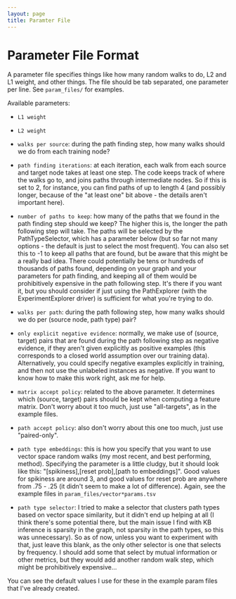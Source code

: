 ```yaml
---
layout: page
title: Paramter File
---
```

# Parameter File Format

A parameter file specifies things like how many random walks to do, L2 and L1 weight, and other
things.  The file should be tab separated, one parameter per line.  See `param_files/` for
examples.

Available parameters:

* `L1 weight`

* `L2 weight`

* `walks per source`: during the path finding step, how many walks should we do from each training
  node?

* `path finding iterations`: at each iteration, each walk from each source and target node takes at
  least one step.  The code keeps track of where the walks go to, and joins paths through
  intermediate nodes.  So if this is set to 2, for instance, you can find paths of up to length 4
  (and possibly longer, because of the "at least one" bit above - the details aren't important
  here).

* `number of paths to keep`: how many of the paths that we found in the path finding step should we
  keep?  The higher this is, the longer the path following step will take.  The paths will be
  selected by the PathTypeSelector, which has a parameter below (but so far not many options - the
  default is just to select the most frequent).  You can also set this to -1 to keep all paths
  that are found, but be aware that this might be a really bad idea.  There could potentially be
  tens or hundreds of thousands of paths found, depending on your graph and your parameters for
  path finding, and keeping all of them would be prohibitively expensive in the path following
  step.  It's there if you want it, but you should consider if just using the PathExplorer (with
  the ExperimentExplorer driver) is sufficient for what you're trying to do.

* `walks per path`: during the path following step, how many walks should we do per (source node,
  path type) pair?

* `only explicit negative evidence`: normally, we make use of (source, target) pairs that are found
  during the path following step as negative evidence, if they aren't given explicitly as positive
  examples (this corresponds to a closed world assumption over our training data).  Alternatively,
  you could specify negative examples explicitly in training, and then not use the unlabeled
  instances as negative.  If you want to know how to make this work right, ask me for help.

* `matrix accept policy`: related to the above parameter.  It determines which (source, target)
  pairs should be kept when computing a feature matrix.  Don't worry about it too much, just use
  "all-targets", as in the example files.

* `path accept policy`: also don't worry about this one too much, just use "paired-only".

* `path type embeddings`: this is how you specify that you want to use vector space random walks
  (my most recent, and best performing, method).  Specifying the parameter is a little cludgy, but
  it should look like this: "[spikiness],[reset prob],[path to embeddings]".  Good values for
  spikiness are around 3, and good values for reset prob are anywhere from .75 - .25 (it didn't
  seem to make a lot of difference).  Again, see the example files in
  `param_files/vector*params.tsv`

* `path type selector`: I tried to make a selector that clusters path types based on vector space
  similarity, but it didn't end up helping at all (I think there's some potential there, but the
  main issue I find with KB inference is sparsity in the graph, not sparsity in the path types, so
  this was unnecessary).  So as of now, unless you want to experiment with that, just leave this
  blank, as the only other selector is one that selects by frequency.  I should add some that
  select by mutual information or other metrics, but they would add another random walk step, which
  might be prohibitively expensive...

You can see the default values I use for these in the example param files that I've already
created.
